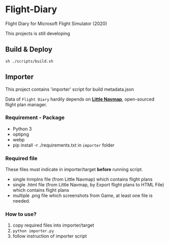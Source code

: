 # Flight-Diary
Flight Diary for Microsoft Flight Simulator (2020)

This projects is still developing

## Build & Deploy
```
sh ./scripts/build.sh
```

## Importer
This project contains 'importer' script for build metadata.json

Data of `Flight Diary` hardily depends on [**Little Navmap**](https://albar965.github.io/littlenavmap.html), open-sourced flight plan manager.

### Requirement - Package
* Python 3
* optipng
* webp
* pip install -r ./requirements.txt in `importer` folder

### Required file
These files must indicate in importer/target **before** running script.
* single lnmplns file (from Little Navmap) which contains flight plans
* single .html file (from Little Navmap, by Export flight plans to HTML File) which contains flight plans
* multiple .png file which screenshots from Game, at least one file is needed. 

### How to use?
1. copy required files into importer/target
2. `python importer.py`
3. follow instruction of importer script